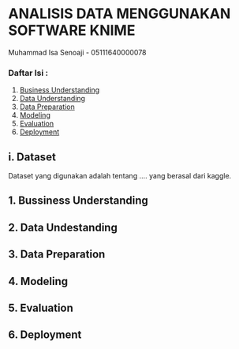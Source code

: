 # ANALISIS DATA MENGGUNAKAN SOFTWARE KNIME

Muhammad Isa Senoaji - 05111640000078

### Daftar Isi :

1. [Business Understanding](#1-bussiness-understanding)
2. [Data Understanding](#2-data-undestanding)
3. [Data Preparation](#3-data-preparation)
4. [Modeling](#4-modeling)
5. [Evaluation](#5-evaluation)
6. [Deployment](#6-deployment)

## i. Dataset

Dataset yang digunakan adalah tentang .... yang berasal dari kaggle.

## 1. Bussiness Understanding

## 2. Data Undestanding

## 3. Data Preparation

## 4. Modeling

## 5. Evaluation

## 6. Deployment




